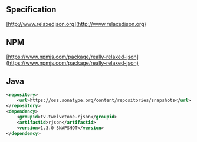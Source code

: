 ## Specification
[http://www.relaxedjson.org](http://www.relaxedjson.org)

## NPM
[https://www.npmjs.com/package/really-relaxed-json](https://www.npmjs.com/package/really-relaxed-json)

## Java
```xml
<repository>
    <url>https://oss.sonatype.org/content/repositories/snapshots</url>
</repository>
<dependency>
    <groupid>tv.twelvetone.rjson</groupid>
    <artifactid>rjson</artifactid>
    <version>1.3.0-SNAPSHOT</version>
</dependency>
```
